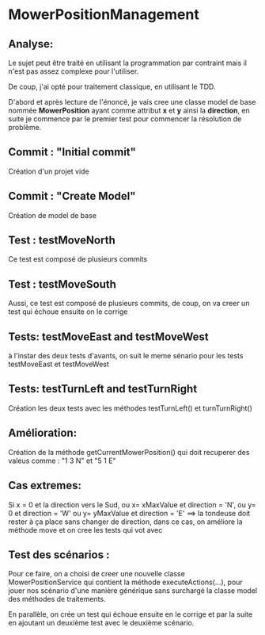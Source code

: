 # MowerPositionManagement
## Analyse:
Le sujet peut être traité en utilisant la programmation par contraint mais il n'est pas assez complexe pour l'utiliser.

De coup, j'ai opté pour traitement classique, en utilisant le TDD. 

D'abord et après lecture de l'énoncé, je vais cree une classe model de base nommée **MowerPosition** ayant comme attribut **x** et **y** ainsi la **direction**, en suite je commence par le premier test pour commencer la résolution de problème.

## Commit : "Initial commit"
Création d'un projet vide

## Commit : "Create Model"
Création de model de base

## Test : testMoveNorth
Ce test est composé de plusieurs commits 

## Test : testMoveSouth
Aussi, ce test est composé de plusieurs commits, de coup, on va creer un test qui échoue ensuite on le corrige

## Tests: testMoveEast and testMoveWest
à l'instar des deux tests d'avants, on suit le meme sénario pour les tests testMoveEast et testMoveWest 

## Tests: testTurnLeft and testTurnRight
Création les deux tests avec les méthodes testTurnLeft() et turnTurnRight()

## Amélioration:
Création de la méthode getCurrentMowerPosition() qui doit recuperer des valeus comme : "1 3 N" et "5 1 E"

## Cas extremes:
Si x = 0 et la direction vers le Sud, 
ou x= xMaxValue et direction = 'N', 
ou y= 0 et direction = 'W' 
ou y= yMaxValue et direction = 'E' 
==> la tondeuse doit rester à ça place sans changer de direction, dans ce cas, on améliore la méthode move et on cree les tests qui vot avec

## Test des scénarios :
Pour ce faire, on a choisi de creer une nouvelle classe MowerPositionService qui contient la méthode executeActions(...), pour jouer nos scénario d'une manière générique sans surchargé la classe model des méthodes de traitements.

En parallèle, on crée un test qui échoue ensuite en le corrige et par la suite en ajoutant un deuxième test avec le deuxième scénario.